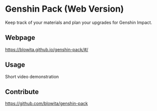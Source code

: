 # Genshin Pack (Web Version)

Keep track of your materials and plan your upgrades for Genshin Impact.

## Webpage

https://blowita.github.io/genshin-pack/#/

## Usage

Short video demonstration

## Contribute

https://github.com/blowita/genshin-pack

